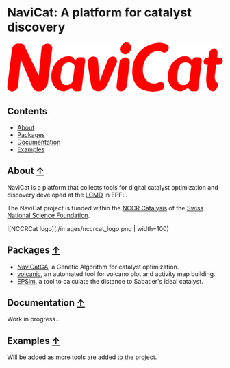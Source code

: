 NaviCat: A platform for catalyst discovery
==========================================

![NaviCat logo](./images/navicat_logo.png)

## Contents
* [About](#about-)
* [Packages](#packages-)
* [Documentation](#documentation-)
* [Examples](#examples-)

## About [↑](#about)

NaviCat is a platform that collects tools for digital catalyst optimization and discovery developed at the [LCMD](https://www.epfl.ch/labs/lcmd/) in EPFL.

The NaviCat project is funded within the [NCCR Catalysis](https://www.nccr-catalysis.ch/)  of the [Swiss National Science Foundation](https://www.snf.ch/en).

![NCCRCat logo](./images/nccrcat_logo.png | width=100)

## Packages [↑](#packages)

* [NaviCatGA](https://github.com/lcmd-epfl/NaviCatGA), a Genetic Algorithm for catalyst optimization.
* [volcanic](https://github.com/lcmd-epfl/volcanic), an automated tool for volcano plot and activity map building.
* [EPSim](https://github.com/lcmd-epfl/EPSim), a tool to calculate the  distance to Sabatier's ideal catalyst.


## Documentation [↑](#documentation)

Work in progress...



## Examples [↑](#examples)

Will be added as more tools are added to the project.
